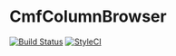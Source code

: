 CmfColumnBrowser
==================

[![Build Status](https://travis-ci.org/symfony-cmf/column-browser-bundle.svg?branch=master)](https://travis-ci.org/symfony-cmf/column-browser-bundle)
[![StyleCI](https://styleci.io/repos/<repo-id>/shield)](https://styleci.io/repos/<repo-id>)
